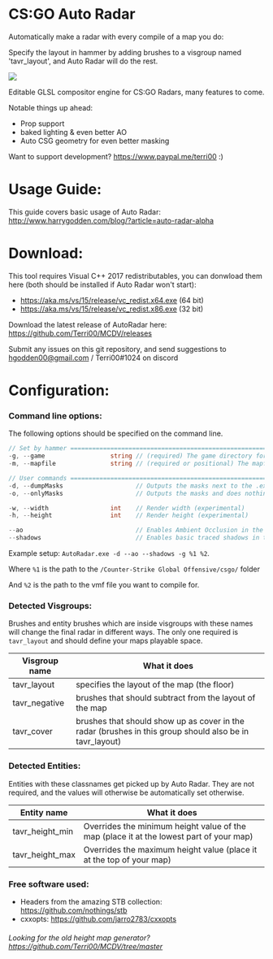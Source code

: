 # CS:GO Auto Radar
Automatically make a radar with every compile of a map you do:

Specify the layout in hammer by adding brushes to a visgroup named 'tavr_layout', and Auto Radar will do the rest.

![](https://i.imgur.com/thAfDqx.png)

Editable GLSL compositor engine for CS:GO Radars, many features to come.

Notable things up ahead:
- Prop support
- baked lighting & even better AO
- Auto CSG geometry for even better masking

Want to support development? https://www.paypal.me/terri00 :)

# Usage Guide:
This guide covers basic usage of Auto Radar: http://www.harrygodden.com/blog/?article=auto-radar-alpha

# Download:
This tool requires Visual C++ 2017 redistributables, you can donwload them here (both should be installed if Auto Radar won't start):

- https://aka.ms/vs/15/release/vc_redist.x64.exe (64 bit)
- https://aka.ms/vs/15/release/vc_redist.x86.exe (32 bit)

Download the latest release of AutoRadar here: https://github.com/Terri00/MCDV/releases

Submit any issues on this git repository, and send suggestions to hgodden00@gmail.com / Terri00#1024 on discord

# Configuration:
### Command line options:
The following options should be specified on the command line.
```csharp
// Set by hammer =============================================================
-g, --game                  string // (required) The game directory for csgo
-m, --mapfile               string // (required or positional) The mapfile

// User commands =============================================================
-d, --dumpMasks                    // Outputs the masks next to the .exe
-o, --onlyMasks                    // Outputs the masks and does nothing else

-w, --width                 int    // Render width (experimental)
-h, --height                int    // Render height (experimental)

--ao                               // Enables Ambient Occlusion in the radar
--shadows                          // Enables basic traced shadows in the radar
```
Example setup: `AutoRadar.exe -d --ao --shadows -g %1 %2`.

Where `%1` is the path to the `/Counter-Strike Global Offensive/csgo/` folder

And `%2` is the path to the vmf file you want to compile for.

### Detected Visgroups:
Brushes and entity brushes which are inside visgroups with these names will change the final radar in different ways. The only one required is `tavr_layout` and should define your maps playable space.

| Visgroup name | What it does                                            |
|---------------|---------------------------------------------------------|
| tavr_layout   | specifies the layout of the map (the floor)             |
| tavr_negative | brushes that should subtract from the layout of the map |
| tavr_cover    | brushes that should show up as cover in the radar (brushes in this group should also be in tavr_layout)      |

### Detected Entities:
Entities with these classnames get picked up by Auto Radar. They are not required, and the values will otherwise be automatically set otherwise.

| Entity name     | What it does                                  |
|-----------------|-----------------------------------------------|
| tavr_height_min | Overrides the minimum height value of the map (place it at the lowest part of your map) |
| tavr_height_max | Overrides the maximum height value (place it at the top of your map) |

### Free software used:
- Headers from the amazing STB collection: https://github.com/nothings/stb
- cxxopts: https://github.com/jarro2783/cxxopts

###### Looking for the old height map generator? https://github.com/Terri00/MCDV/tree/master
